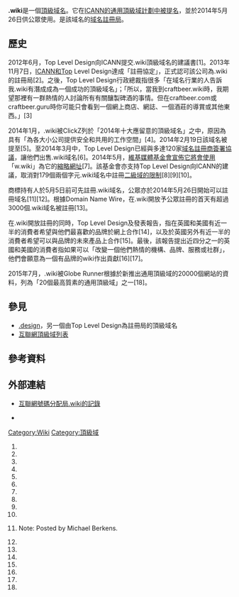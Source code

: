 **.wiki**是一個[頂級域名](https://zh.wikipedia.org/wiki/頂級域 "wikilink")。它在[ICANN的](https://zh.wikipedia.org/wiki/ICANN "wikilink")[通用頂級域計劃中被提名](../Page/通用頂級域.md "wikilink")，並於2014年5月26日供公眾使用。是該域名的[域名註冊局](https://zh.wikipedia.org/wiki/域名註冊局 "wikilink")。

## 歷史

2012年6月，Top Level
Design向ICANN提交.wiki頂級域名的建議書\[1\]。2013年11月7日，[ICANN和Top](https://zh.wikipedia.org/wiki/ICANN "wikilink")
Level Design達成「註冊協定」，正式認可該公司為.wiki的註冊局\[2\]。之後，Top Level
Design行政總裁指很多「在域名行業的人告訴我.wiki有潛成成為一個成功的頂級域名」；「所以，當我到craftbeer.wiki時，我期望那裡有一群熱情的人討論所有有關釀製碑酒的事情。但在craftbeer.com或craftbeer.guru時你可能只會看到一個網上商店、網誌、一個酒莊的導賞或其他東西。」\[3\]

2014年1月，.wiki被ClickZ列於「2014年十大應留意的頂級域名」之中，原因為具有「為各大小公司提供安全和共用的工作空間」\[4\]。2014年2月19日該域名被提至\[5\]。至2014年3月中，Top
Level
Design已經與多達120家[域名註冊商簽署協議](https://zh.wikipedia.org/wiki/域名註冊商 "wikilink")，讓他們出售.wiki域名\[6\]。2014年5月，[維基媒體基金會宣佈它將會使用](https://zh.wikipedia.org/wiki/維基媒體基金會 "wikilink")「w.wiki」為它的[縮略網址](../Page/縮略網址服務.md "wikilink")\[7\]。該基金會亦支持Top
Level
Design向ICANN的建議，取消對179個兩個字元.wiki域名中註冊[二級域的限制](https://zh.wikipedia.org/wiki/二級域 "wikilink")\[8\]\[9\]\[10\]。

商標持有人於5月5日前可先註冊.wiki域名，公眾亦於2014年5月26日開始可以註冊域名\[11\]\[12\]。根據Domain Name
Wire，在.wiki開放予公眾註冊的首天有超過3000個.wiki域名被註冊\[13\]。

在.wiki開放註冊的同時，Top Level
Design及發表報告，指在英國和美國有近一半的消費者希望與他們最喜歡的品牌於網上合作\[14\]，以及於英國另外有近一半的消費者希望可以與品牌的未來產品上合作\[15\]。最後，該報告提出近四分之一的英國和美國的消費者指如果可以「改變一個他們熱情的機構、品牌、服務或社群」，他們會願意為一個有品牌的wiki作出貢獻\[16\]\[17\]。

2015年7月，.wiki被Globe
Runner根據於新推出通用頂級域的20000個網站的資料，列為「20個最高質素的通用頂級域」之一\[18\]。

## 參見

  - [.design](https://zh.wikipedia.org/wiki/.design "wikilink")，另一個由Top
    Level Design為註冊局的頂級域名
  - [互聯網頂級域列表](https://zh.wikipedia.org/wiki/互聯網頂級域列表 "wikilink")

## 參考資料

## 外部連結

  - [互聯網號碼分配局.wiki的記錄](http://www.iana.org/domains/root/db/wiki.html)

  -
[Category:Wiki](https://zh.wikipedia.org/wiki/Category:Wiki "wikilink")
[Category:頂級域](https://zh.wikipedia.org/wiki/Category:頂級域 "wikilink")

1.

2.

3.

4.

5.

6.

7.

8.

9.

10.

11.  Note: Posted by Michael Berkens.

12.

13.
14.
15.

16.
17.

18.